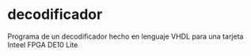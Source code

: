 # decodificador
Programa de un decodificador hecho en lenguaje VHDL para una tarjeta Inteel FPGA DE10 Lite
